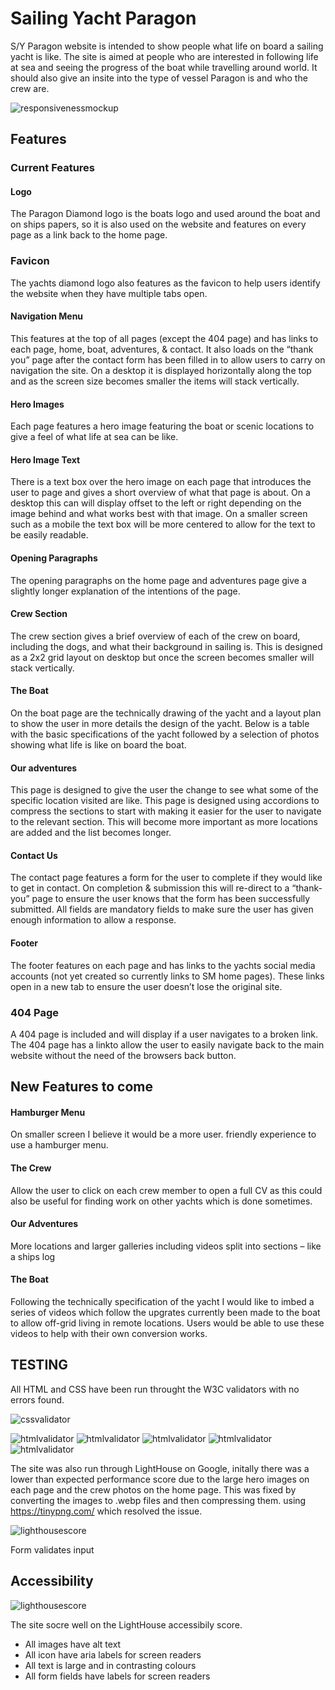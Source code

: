 # Sailing Yacht Paragon

S/Y Paragon website is intended to show people what life on board a sailing yacht is like. The site is aimed at people who are interested in following life at sea and seeing the progress of the boat while travelling around world. It should also give an insite into the type of vessel Paragon is and who the crew are. 

![responsivenessmockup](/assests/images-readme/responsiveness-mockup.png)

## Features

### Current Features


#### Logo 
The Paragon Diamond logo is the boats logo and used around the boat and on ships papers, so it is also used on the website and features on every page as a link back to the home page. 

### Favicon
The yachts diamond logo also features as the favicon to help users identify the website when they have multiple tabs open. 

#### Navigation Menu 
This features at the top of all pages (except the 404 page) and has links to each page, home, boat, adventures, & contact. It also loads on the “thank you” page after the contact form has been filled in to allow users to carry on navigation the site. On a desktop it is displayed horizontally along the top and as the screen size becomes smaller the items will stack vertically. 

#### Hero Images 
Each page features a hero image featuring the boat or scenic locations to give a feel of what life at sea can be like. 

#### Hero Image Text 
There is a text box over the hero image on each page that introduces the user to page and gives a short overview of what that page is about. On a desktop this can will display offset to the left or right depending on the image behind and what works best with that image. On a smaller screen such as a mobile the text box will be more centered to allow for the text to be easily readable. 

#### Opening Paragraphs 
The opening paragraphs on the home page and adventures page give a slightly longer explanation of the intentions of the page.  

#### Crew Section 
The crew section gives a brief overview of each of the crew on board, including the dogs, and what their background in sailing is. This is designed as a 2x2 grid layout on desktop but once the screen becomes smaller will stack vertically. 

#### The Boat 
On the boat page are the technically drawing of the yacht and a layout plan to show the user in more details the design of the yacht. Below is a table with the basic specifications of the yacht followed by a selection of photos showing what life is like on board the boat.

#### Our adventures  
This page is designed to give the user the change to see what some of the specific location visited are like. This page is designed using accordions to compress the sections to start with making it easier for the user to navigate to the relevant section. This will become more important as more locations are added and the list becomes longer. 

#### Contact Us  
The contact page features a form for the user to complete if they would like to get in contact. On completion & submission this will re-direct to a “thank-you” page to ensure the user knows that the form has been successfully submitted. All fields are mandatory fields to make sure the user has given enough information to allow a response. 

#### Footer
The footer features on each page and has links to the yachts social media accounts (not yet created so currently links to SM home pages). These links open in a new tab to ensure the user doesn’t lose the original site. 

### 404 Page 
A 404 page is included and will display if a user navigates to a broken link. The 404 page has a linkto allow the user to easily navigate back to the main website without the need of the browsers back button.

## New Features to come

#### Hamburger Menu
On smaller screen I believe it would be a more user. friendly experience to use a hamburger menu.

 #### The Crew
Allow the user to click on each crew member to open a full CV as this could also be useful for finding work on other yachts which is done sometimes. 

#### Our Adventures
More locations and larger galleries including videos split into sections – like a ships log

#### The Boat 
Following the technically specification of the yacht I would like to imbed a series of videos which follow the upgrates currently been made to the boat to allow off-grid living in remote locations. Users would be able to use these videos to help with their own conversion works. 






## TESTING 

All HTML and CSS have been run throught the W3C validators with no errors found. 

![cssvalidator](/assests/images-readme/css-validator-image.png)

![htmlvalidator](/assests/images-readme/index-check.png)
![htmlvalidator](/assests/images-readme/boat-check.png)
![htmlvalidator](/assests/images-readme/contact-check.png)
![htmlvalidator](/assests/images-readme/thankyou-check.png)
![htmlvalidator](/assests/images-readme/404-check.png)

The site was also run through LightHouse on Google, initally there was a lower than expected performance score due to the large hero images on each page and the crew photos on the home page. This was fixed by converting the images to .webp files and then compressing them. using https://tinypng.com/ which resolved the issue. 

![lighthousescore](/assests/images-readme/lighthouse-scores.png)

Form validates input 

## Accessibility

![lighthousescore](/assests/images-readme/accessability-score.png)

The site socre well on the LightHouse accessibily score. 

- All images have alt text
- All icon have aria labels for screen readers 
- All text is large and in contrasting colours
- All form fields have labels for screen readers 